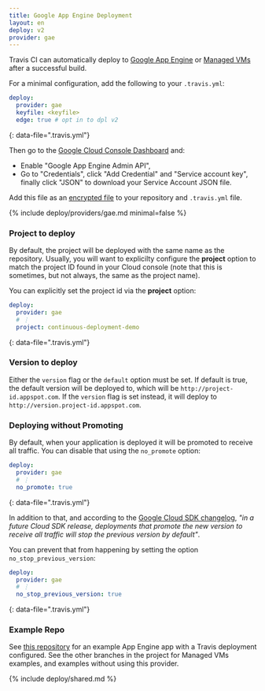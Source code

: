 ```yaml
---
title: Google App Engine Deployment
layout: en
deploy: v2
provider: gae
---
```


Travis CI can automatically deploy to [Google App Engine](https://cloud.google.com/appengine/docs) or [Managed VMs](https://cloud.google.com/appengine/docs/managed-vms/) after a successful build.

For a minimal configuration, add the following to your `.travis.yml`:

```yaml
deploy:
  provider: gae
  keyfile: <keyfile>
  edge: true # opt in to dpl v2
```
{: data-file=".travis.yml"}

Then go to the [Google Cloud Console Dashboard](http://console.developers.google.com) and:

* Enable "Google App Engine Admin API",
* Go to "Credentials", click "Add Credential" and "Service account key", finally click "JSON" to download your Service Account JSON file.

Add this file as an [encrypted file](/user/encrypting-files/) to your repository and `.travis.yml` file.

{% include deploy/providers/gae.md minimal=false %}

### Project to deploy

By default, the project will be deployed with the same name as the repository.
Usually, you will want to explicilty configure the **project** option to match
the project ID found in your Cloud console (note that this is sometimes, but
not always, the same as the project name).

You can explicitly set the project id via the **project** option:

```yaml
deploy:
  provider: gae
  # ⋮
  project: continuous-deployment-demo
```
{: data-file=".travis.yml"}

### Version to deploy

Either the `version` flag or the `default` option must be set. If default
is true, the default version will be deployed to, which will be
`http://project-id.appspot.com`. If the `version` flag is set instead, it will
deploy to `http://version.project-id.appspot.com`.

### Deploying without Promoting

By default, when your application is deployed it will be promoted to receive
all traffic. You can disable that using the `no_promote` option:

```yaml
deploy:
  provider: gae
  # ⋮
  no_promote: true
```
{: data-file=".travis.yml"}

In addition to that, and according to the [Google Cloud SDK changelog](https://cloud.google.com/sdk/release_notes#0981_20151007),
*"in a future Cloud SDK release, deployments that promote the new version to
receive all traffic will stop the previous version by default"*.

You can prevent that from happening by setting the option `no_stop_previous_version`:

```yaml
deploy:
  provider: gae
  # ⋮
  no_stop_previous_version: true
```
{: data-file=".travis.yml"}

### Example Repo

See [this repository](https://github.com/googlecloudplatform/continuous-deployment-demo/tree/appengine_travis_deploy)
for an example App Engine app with a Travis deployment configured. See the
other branches in the project for Managed VMs examples, and examples without
using this provider.

{% include deploy/shared.md %}
